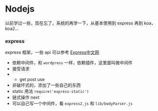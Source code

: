# Nodejs
以前学过一些，现在忘了，系统的再学一下，从基本使用到 express 再到 koa，koa2...

### express
express 框架，一些 api 可以参考 [Express中文网](http://expressjs.com/zh-cn/4x/api.html#req.cookies)
- 依赖中间件，和 `wordpress` 一样，依赖插件，这里面叫做中间件
- 接受请求
- - get  post  use
- 非破坏式的，添加了一些自己的东西
- static 用法 `require('express-static')`
- 链式操作 next
- 可以自己写一个中间件，看 `express2.js` 和 `lib/bodyParser.js`

